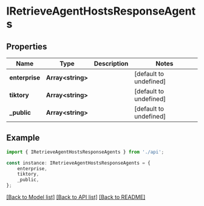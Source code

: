 # IRetrieveAgentHostsResponseAgents


## Properties

Name | Type | Description | Notes
------------ | ------------- | ------------- | -------------
**enterprise** | **Array&lt;string&gt;** |  | [default to undefined]
**tiktory** | **Array&lt;string&gt;** |  | [default to undefined]
**_public** | **Array&lt;string&gt;** |  | [default to undefined]

## Example

```typescript
import { IRetrieveAgentHostsResponseAgents } from './api';

const instance: IRetrieveAgentHostsResponseAgents = {
    enterprise,
    tiktory,
    _public,
};
```

[[Back to Model list]](../README.md#documentation-for-models) [[Back to API list]](../README.md#documentation-for-api-endpoints) [[Back to README]](../README.md)
